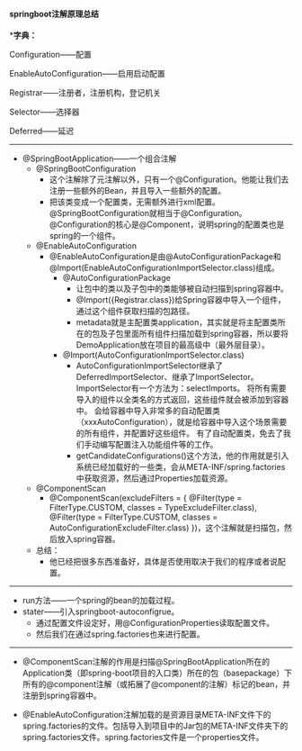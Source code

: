 #### springboot注解原理总结

***字典：**

Configuration——配置

EnableAutoConfiguration——启用启动配置

Registrar——注册者，注册机构，登记机关

Selector——选择器

Deferred——延迟

***

- @SpringBootApplication——一个组合注解
  - @SpringBootConfiguration
    - 这个注解除了元注解以外，只有一个@Configuration。他能让我们去注册一些额外的Bean，并且导入一些额外的配置。
    - 把该类变成一个配置类，无需额外进行xml配置。@SpringBootConfiguration就相当于@Configuration。@Configuration的核心是@Component，说明spring的配置类也是spring的一个组件。
  - @EnableAutoConfiguration
    - @EnableAutoConfiguration是由@AutoConfigurationPackage和@Import(EnableAutoConfigurationImportSelector.class)组成。
      - @AutoConfigurationPackage
        - 让包中的类以及子包中的类能够被自动扫描到spring容器中。
        - @Import({Registrar.class})给Spring容器中导入一个组件，通过这个组件获取扫描的包路径。
        - metadata就是主配置类application，其实就是将主配置类所在的包及子包里面所有组件扫描加载到spring容器，所以要将DemoApplication放在项目的最高级中（最外层目录）。
      - @Import(AutoConfigurationImportSelector.class)
        - AutoConfigurationImportSelector继承了DeferredImportSelector、继承了ImportSelector。ImportSelector有一个方法为：selectImports。
          将所有需要导入的组件以全类名的方式返回，这些组件就会被添加到容器中。
          会给容器中导入非常多的自动配置类（xxxAutoConfiguration），就是给容器中导入这个场景需要的所有组件，并配置好这些组件。
          有了自动配置类，免去了我们手动编写配置注入功能组件等的工作。
        - getCandidateConfigurations()这个方法，他的作用就是引入系统已经加载好的一些类，会从META-INF/spring.factories中获取资源，然后通过Properties加载资源。
  - @ComponentScan
    - @ComponentScan(excludeFilters = { @Filter(type = FilterType.CUSTOM, classes = TypeExcludeFilter.class), @Filter(type = FilterType.CUSTOM, classes = AutoConfigurationExcludeFilter.class) })，这个注解就是扫描包，然后放入spring容器。
  - 总结：
    - 他已经把很多东西准备好，具体是否使用取决于我们的程序或者说配置。

***

- run方法——一个spring的bean的加载过程。
- stater——引入springboot-autoconfigrue。
  - 通过配置文件设定好，用@ConfigurationProperties读取配置文件。
  - 然后我们在通过spring.factories也来进行配置。

***

- @ComponentScan注解的作用是扫描@SpringBootApplication所在的Application类（即spring-boot项目的入口类）所在的包（basepackage）下所有的@component注解（或拓展了@component的注解）标记的bean，并注册到spring容器中。

- @EnableAutoConfiguration注解加载的是资源目录META-INF文件下的spring.factories的文件。包括导入到项目中的Jar包的META-INF文件夹下的spring.factories文件。spring.factories文件是一个properties文件。